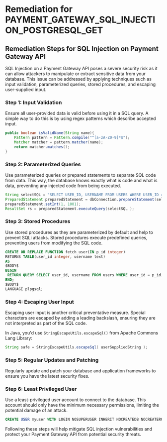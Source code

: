 # Remediation for PAYMENT_GATEWAY_SQL_INJECTION_POSTGRESQL_GET

## Remediation Steps for SQL Injection on Payment Gateway API

SQL Injection on a Payment Gateway API poses a severe security risk as it can allow attackers to manipulate or extract sensitive data from your database. This issue can be addressed by applying techniques such as input validation, parameterized queries, stored procedures, and escaping user-supplied input.

### Step 1: Input Validation
Ensure all user-provided data is valid before using it in a SQL query. A simple way to do this is by using regex patterns which describe accepted input. 

```java
public boolean isValidName(String name){
    Pattern pattern = Pattern.compile("^[a-zA-Z0-9]*$");
    Matcher matcher = pattern.matcher(name);
    return matcher.matches();
}
```

### Step 2: Parameterized Queries
Use parameterized queries or prepared statements to separate SQL code from data. This way, the database knows exactly what is code and what is data, preventing any injected code from being executed.

```java
String selectSQL = "SELECT USER_ID, USERNAME FROM USERS WHERE USER_ID = ?";
PreparedStatement preparedStatement = dbConnection.prepareStatement(selectSQL);
preparedStatement.setInt(1, 1001);
ResultSet rs = preparedStatement.executeQuery(selectSQL );
```

### Step 3: Stored Procedures
Use stored procedures as they are parameterized by default and help to prevent SQLi attacks. Stored procedures execute predefined queries, preventing users from modifying the SQL code.

```sql
CREATE OR REPLACE FUNCTION fetch_user(IN p_id integer)
RETURNS TABLE(user_id integer, username text) 
AS
$BODY$
BEGIN
 RETURN QUERY SELECT user_id, username FROM users WHERE user_id = p_id;
END;
$BODY$
LANGUAGE plpgsql;
```

### Step 4: Escaping User Input
Escaping user input is another critical preventative measure. Special characters are escaped by adding a leading backslash, ensuring they are not interpreted as part of the SQL code.

In Java, you'd use `StringEscapeUtils.escapeSql()` from Apache Commons Lang Library:

```java
String safe = StringEscapeUtils.escapeSql( userSuppliedString );
```

### Step 5: Regular Updates and Patching
Regularly update and patch your database and application frameworks to ensure you have the latest security fixes.

### Step 6: Least Privileged User
Use a least-privileged user account to connect to the database. This account should only have the minimum necessary permissions, limiting the potential damage of an attack. 

```sql
CREATE USER myuser WITH LOGIN NOSUPERUSER INHERIT NOCREATEDB NOCREATEROLE NOREPLICATION;
```

Following these steps will help mitigate SQL injection vulnerabilities and protect your Payment Gateway API from potential security threats.